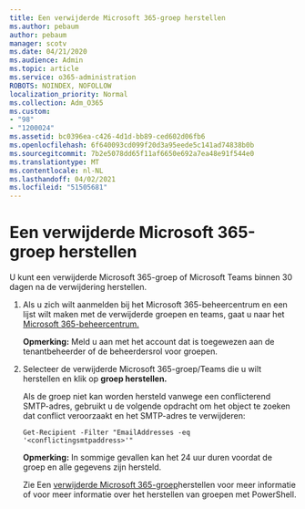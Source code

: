 ```yaml
---
title: Een verwijderde Microsoft 365-groep herstellen
ms.author: pebaum
author: pebaum
manager: scotv
ms.date: 04/21/2020
ms.audience: Admin
ms.topic: article
ms.service: o365-administration
ROBOTS: NOINDEX, NOFOLLOW
localization_priority: Normal
ms.collection: Adm_O365
ms.custom:
- "98"
- "1200024"
ms.assetid: bc0396ea-c426-4d1d-bb89-ced602d06fb6
ms.openlocfilehash: 6f640093cd099f20d3a95eede5c141ad74838b0b
ms.sourcegitcommit: 7b2e5078dd65f11af6650e692a7ea48e91f544e0
ms.translationtype: MT
ms.contentlocale: nl-NL
ms.lasthandoff: 04/02/2021
ms.locfileid: "51505681"
---
```

# <a name="restore-a-deleted-microsoft-365-group"></a>Een verwijderde Microsoft 365-groep herstellen

U kunt een verwijderde Microsoft 365-groep of Microsoft Teams binnen 30 dagen na de verwijdering herstellen.

1. Als u zich wilt aanmelden bij het Microsoft 365-beheercentrum en een lijst wilt maken met de verwijderde groepen en teams, gaat u naar het [Microsoft 365-beheercentrum.](https://aka.ms/RestoreDeletedGroup)

    **Opmerking:** Meld u aan met het account dat is toegewezen aan de tenantbeheerder of de beheerdersrol voor groepen.

1. Selecteer de verwijderde Microsoft 365-groep/Teams die u wilt herstellen en klik op **groep herstellen.**

    Als de groep niet kan worden hersteld vanwege een conflicterend SMTP-adres, gebruikt u de volgende opdracht om het object te zoeken dat conflict veroorzaakt en het SMTP-adres te verwijderen:

    `Get-Recipient -Filter "EmailAddresses -eq '<conflictingsmtpaddress>'"`

    **Opmerking:** In sommige gevallen kan het 24 uur duren voordat de groep en alle gegevens zijn hersteld.

    Zie Een [verwijderde Microsoft 365-groep](https://go.microsoft.com/fwlink/?linkid=867802)herstellen voor meer informatie of voor meer informatie over het herstellen van groepen met PowerShell.